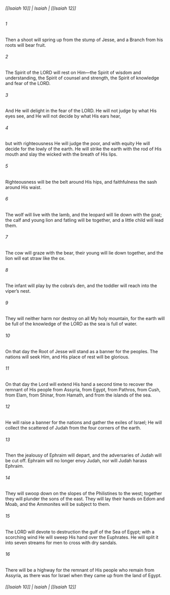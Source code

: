 ###### [[Isaiah 10]] | Isaiah | [[Isaiah 12]]

###### 1
Then a shoot will spring up from the stump of Jesse, and a Branch from his roots will bear fruit.
###### 2
The Spirit of the LORD will rest on Him—the Spirit of wisdom and understanding, the Spirit of counsel and strength, the Spirit of knowledge and fear of the LORD.
###### 3
And He will delight in the fear of the LORD. He will not judge by what His eyes see, and He will not decide by what His ears hear,
###### 4
but with righteousness He will judge the poor, and with equity He will decide for the lowly of the earth. He will strike the earth with the rod of His mouth and slay the wicked with the breath of His lips.
###### 5
Righteousness will be the belt around His hips, and faithfulness the sash around His waist.
###### 6
The wolf will live with the lamb, and the leopard will lie down with the goat; the calf and young lion and fatling will be together, and a little child will lead them.
###### 7
The cow will graze with the bear, their young will lie down together, and the lion will eat straw like the ox.
###### 8
The infant will play by the cobra’s den, and the toddler will reach into the viper’s nest.
###### 9
They will neither harm nor destroy on all My holy mountain, for the earth will be full of the knowledge of the LORD as the sea is full of water.
###### 10
On that day the Root of Jesse will stand as a banner for the peoples. The nations will seek Him, and His place of rest will be glorious.
###### 11
On that day the Lord will extend His hand a second time to recover the remnant of His people from Assyria, from Egypt, from Pathros, from Cush, from Elam, from Shinar, from Hamath, and from the islands of the sea.
###### 12
He will raise a banner for the nations and gather the exiles of Israel; He will collect the scattered of Judah from the four corners of the earth.
###### 13
Then the jealousy of Ephraim will depart, and the adversaries of Judah will be cut off. Ephraim will no longer envy Judah, nor will Judah harass Ephraim.
###### 14
They will swoop down on the slopes of the Philistines to the west; together they will plunder the sons of the east. They will lay their hands on Edom and Moab, and the Ammonites will be subject to them.
###### 15
The LORD will devote to destruction the gulf of the Sea of Egypt; with a scorching wind He will sweep His hand over the Euphrates. He will split it into seven streams for men to cross with dry sandals.
###### 16
There will be a highway for the remnant of His people who remain from Assyria, as there was for Israel when they came up from the land of Egypt.

###### [[Isaiah 10]] | Isaiah | [[Isaiah 12]]
